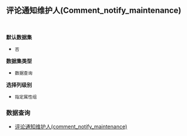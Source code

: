 ## 评论通知维护人(Comment_notify_maintenance) <!-- {docsify-ignore-all} -->



<br>
<p class="panel-title"><b>默认数据集</b></p>

* `否`

<p class="panel-title"><b>数据集类型</b></p>

* `数据查询`

<p class="panel-title"><b>选择列级别</b></p>

* `指定属性组`




### 数据查询
  * [评论通知维护人(comment_notify_maintenance)](module/TestMgmt/Test_case/query/Comment_notify_maintenance)
